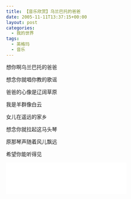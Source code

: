 ```yaml
---
title: 【音乐欣赏】乌兰巴托的爸爸
date: 2005-11-11T13:37:15+00:00
layout: post
categories:
  - 我的世界
tags:
  - 英格玛
  - 音乐
---
```


想你啊乌兰巴托的爸爸

想念你就唱你教的歌谣

爸爸的心像是辽阔草原

我是羊群像白云

女儿在遥远的家乡

想念你就拉起这马头琴

原那琴声随着风儿飘远

希望你能听得见

<iframe frameborder="no" border="0" marginwidth="0" marginheight="0" width=330 height=86 src="//music.163.com/outchain/player?type=2&id=318929&auto=1&height=66"></iframe>